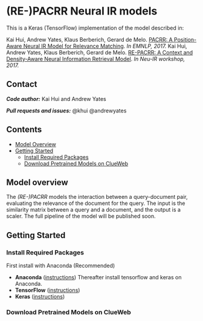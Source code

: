 # (RE-)PACRR Neural IR models 

This is a Keras (TensorFlow) implementation of the model described in:

Kai Hui, Andrew Yates, Klaus Berberich, Gerard de Melo.
[PACRR: A Position-Aware Neural IR Model for Relevance Matching](https://arxiv.org/pdf/1704.03940.pdf).
*In EMNLP, 2017.*
Kai Hui, Andrew Yates, Klaus Berberich, Gerard de Melo.
[RE-PACRR: A Context and Density-Aware Neural Information Retrieval Model](https://arxiv.org/pdf/1706.10192.pdf).
*In Neu-IR workshop, 2017.*


## Contact
***Code author:*** Kai Hui and Andrew Yates

***Pull requests and issues:*** @khui @andrewyates

## Contents
* [Model Overview](#model-overview)
* [Getting Started](#getting-started)
    * [Install Required Packages](#install-required-packages)
    * [Download Pretrained Models on ClueWeb](#download-pretrained-models-clueweb)

## Model overview

The *(RE-)PACRR* models the interaction between a query-document pair, evaluating the
relevance of the document for the query. The input is the similarity matrix between 
a query and a document, and the output is a scaler. The full pipeline of the model will be 
published soon. 

## Getting Started

### Install Required Packages

First install with Anaconda (Recommended)
* **Anaconda** ([instructions](https://www.continuum.io/downloads))
Thereafter install tensorflow and keras on Anaconda.
* **TensorFlow** ([instructions](https://www.tensorflow.org/install/))
* **Keras** ([instructions](https://keras.io/#installation))


### Download Pretrained Models on ClueWeb
